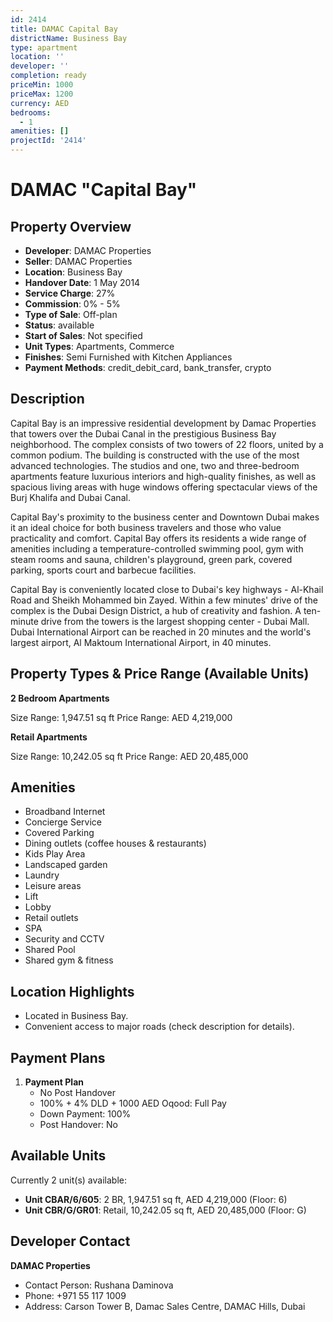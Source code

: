 ```yaml
---
id: 2414
title: DAMAC Capital Bay
districtName: Business Bay
type: apartment
location: ''
developer: ''
completion: ready
priceMin: 1000
priceMax: 1200
currency: AED
bedrooms:
  - 1
amenities: []
projectId: '2414'
---
```


# DAMAC "Capital Bay"

## Property Overview
- **Developer**: DAMAC Properties
- **Seller**: DAMAC Properties
- **Location**: Business Bay
- **Handover Date**: 1 May 2014
- **Service Charge**: 27%
- **Commission**: 0% - 5%
- **Type of Sale**: Off-plan
- **Status**: available
- **Start of Sales**: Not specified
- **Unit Types**: Apartments, Commerce
- **Finishes**: Semi Furnished with Kitchen Appliances
- **Payment Methods**: credit_debit_card, bank_transfer, crypto

## Description
Capital Bay is an impressive residential development by Damac Properties that towers over the Dubai Canal in the prestigious Business Bay neighborhood. The complex consists of two towers of 22 floors, united by a common podium. The building is constructed with the use of the most advanced technologies. The studios and one, two and three-bedroom apartments feature luxurious interiors and high-quality finishes, as well as spacious living areas with huge windows offering spectacular views of the Burj Khalifa and Dubai Canal.

 Capital Bay's proximity to the business center and Downtown Dubai makes it an ideal choice for both business travelers and those who value practicality and comfort. Capital Bay offers its residents a wide range of amenities including a temperature-controlled swimming pool, gym with steam rooms and sauna, children's playground, green park, covered parking, sports court and barbecue facilities.

 Capital Bay is conveniently located close to Dubai's key highways - Al-Khail Road and Sheikh Mohammed bin Zayed. Within a few minutes' drive of the complex is the Dubai Design District, a hub of creativity and fashion. A ten-minute drive from the towers is the largest shopping center - Dubai Mall. Dubai International Airport can be reached in 20 minutes and the world's largest airport, Al Maktoum International Airport, in 40 minutes.

## Property Types & Price Range (Available Units)
**2 Bedroom Apartments**

Size Range: 1,947.51 sq ft
Price Range: AED 4,219,000

**Retail Apartments**

Size Range: 10,242.05 sq ft
Price Range: AED 20,485,000

## Amenities
- Broadband Internet
- Concierge Service
- Covered Parking
- Dining outlets  (coffee houses & restaurants)
- Kids Play Area
- Landscaped garden
- Laundry
- Leisure areas
- Lift
- Lobby
- Retail outlets
- SPA
- Security and CCTV
- Shared Pool
- Shared gym & fitness

## Location Highlights
- Located in Business Bay.
- Convenient access to major roads (check description for details).

## Payment Plans
1. **Payment Plan**
   - No Post Handover
   - 100% + 4% DLD + 1000 AED Oqood: Full Pay
   - Down Payment: 100%
   - Post Handover: No

## Available Units
Currently 2 unit(s) available:
- **Unit CBAR/6/605**: 2 BR, 1,947.51 sq ft, AED 4,219,000 (Floor: 6)
- **Unit CBR/G/GR01**: Retail, 10,242.05 sq ft, AED 20,485,000 (Floor: G)

## Developer Contact
**DAMAC Properties**
- Contact Person: Rushana Daminova
- Phone: +971 55 117 1009
- Address: Carson Tower B, Damac Sales Centre, DAMAC Hills, Dubai

